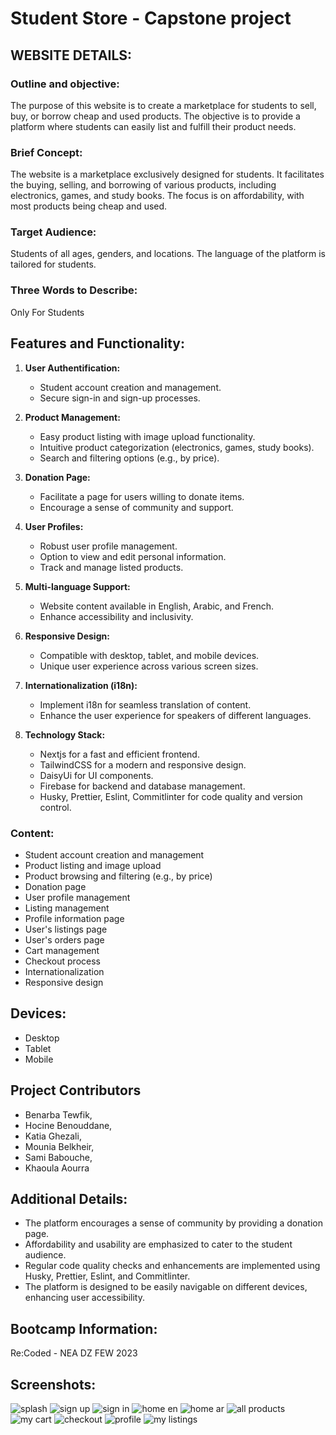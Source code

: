 # Student Store - Capstone project

## WEBSITE DETAILS:

### Outline and objective:

The purpose of this website is to create a marketplace for students to sell, buy, or borrow cheap and used products. The objective is to provide a platform where students can easily list and fulfill their product needs.

### Brief Concept:

The website is a marketplace exclusively designed for students. It facilitates the buying, selling, and borrowing of various products, including electronics, games, and study books. The focus is on affordability, with most products being cheap and used.

### Target Audience:

Students of all ages, genders, and locations. The language of the platform is tailored for students.

### Three Words to Describe:

Only For Students

## Features and Functionality:

1. **User Authentification:**
    - Student account creation and management.
    - Secure sign-in and sign-up processes.
2. **Product Management:**
    - Easy product listing with image upload functionality.
    - Intuitive product categorization (electronics, games, study books).
    - Search and filtering options (e.g., by price).
3. **Donation Page:**
    - Facilitate a page for users willing to donate items.
    - Encourage a sense of community and support.
4. **User Profiles:**
    - Robust user profile management.
    - Option to view and edit personal information.
    - Track and manage listed products.
5. **Multi-language Support:**
    - Website content available in English, Arabic, and French.
    - Enhance accessibility and inclusivity.
6. **Responsive Design:**

    - Compatible with desktop, tablet, and mobile devices.
    - Unique user experience across various screen sizes.

7. **Internationalization (i18n):**

    - Implement i18n for seamless translation of content.
    - Enhance the user experience for speakers of different languages.

8. **Technology Stack:**
    - Nextjs for a fast and efficient frontend.
    - TailwindCSS for a modern and responsive design.
    - DaisyUi for UI components.
    - Firebase for backend and database management.
    - Husky, Prettier, Eslint, Commitlinter for code quality and version control.

### Content:

-   Student account creation and management
-   Product listing and image upload
-   Product browsing and filtering (e.g., by price)
-   Donation page
-   User profile management
-   Listing management
-   Profile information page
-   User's listings page
-   User's orders page
-   Cart management
-   Checkout process
-   Internationalization
-   Responsive design

## Devices:

-   Desktop
-   Tablet
-   Mobile

## Project Contributors

-   Benarba Tewfik,
-   Hocine Benouddane,
-   Katia Ghezali,
-   Mounia Belkheir,
-   Sami Babouche,
-   Khaoula Aourra

## Additional Details:

-   The platform encourages a sense of community by providing a donation page.
-   Affordability and usability are emphasized to cater to the student audience.
-   Regular code quality checks and enhancements are implemented using Husky, Prettier, Eslint, and Commitlinter.
-   The platform is designed to be easily navigable on different devices, enhancing user accessibility.

## Bootcamp Information:

Re:Coded - NEA DZ FEW 2023

## Screenshots:

![splash](image.png)
![sign up](image-1.png)
![sign in](image-2.png)
![home en](image-3.png)
![home ar](image-4.png)
![all products](image-5.png)
![my cart](image-6.png)
![checkout](image-7.png)
![profile](image-8.png)
![my listings](image-9.png)
